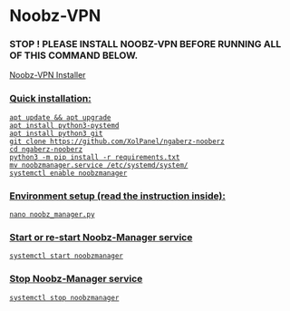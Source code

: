 # Noobz-VPN

### STOP ! PLEASE INSTALL NOOBZ-VPN BEFORE RUNNING ALL OF THIS COMMAND BELOW.

<a href=https://github.com/noobz-id/noobzvpns>Noobz-VPN Installer</href>

### Quick installation:
```
apt update && apt upgrade
apt install python3-pystemd
apt install python3 git
git clone https://github.com/XolPanel/ngaberz-nooberz
cd ngaberz-nooberz
python3 -m pip install -r requirements.txt
mv noobzmanager.service /etc/systemd/system/
systemctl enable noobzmanager
```

### Environment setup (read the instruction inside):
```
nano noobz_manager.py
```

### Start or re-start Noobz-Manager service
```
systemctl start noobzmanager
```

### Stop Noobz-Manager service
```
systemctl stop noobzmanager
```
